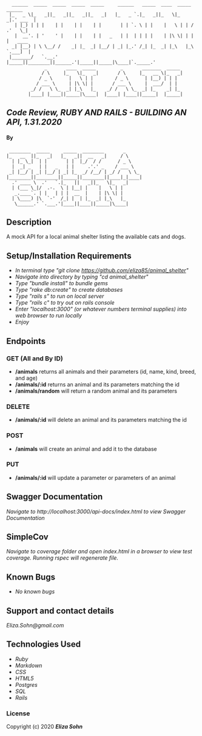 
      ______  _____  _____  _____  _____     ______   _____  ____  _____   ______   
     |_   _ \|_   _||_   _||_   _||_   _|   |_   _ `.|_   _||_   \|_   _|.' ___  |  
       | |_) | | |    | |    | |    | |       | | `. \ | |    |   \ | | / .'   \_|  
       |  __'. | '    ' |    | |    | |   _   | |  | | | |    | |\ \| | | |   ____  
      _| |__) | \ \__/ /    _| |_  _| |__/ | _| |_.' /_| |_  _| |_\   |_\ `.___]  |
     |_______/   `.__.'    |_____||________||______.'|_____||_____|\____|`._____.'  
                  _       ____  _____         _       _______  _____                       
                 / \     |_   \|_   _|       / \     |_   __ \|_   _|                      
                / _ \      |   \ | |        / _ \      | |__) | | |                        
               / ___ \     | |\ \| |       / ___ \     |  ___/  | |                        
             _/ /   \ \_  _| |_\   |_    _/ /   \ \_  _| |_    _| |_                       
            |____| |____||_____|\____|  |____| |____||_____|  |_____|                      


## _Code Review, RUBY AND RAILS - BUILDING AN API, 1.31.2020_



#### By

     ________  _____     _____  ________       _        
    |_   __  ||_   _|   |_   _||  __   _|     / \       
      | |_ \_|  | |       | |  |_/  / /      / _ \      
      |  _| _   | |   _   | |     .'.' _    / ___ \     
     _| |__/ | _| |__/ | _| |_  _/ /__/ | _/ /   \ \_   
    |________||________||_____||________||____|_|____|  
      .' ____ \  .'   `.|_   ||   _||_   \|_   _|      
      | (___ \_|/  .-.  \ | |__| |    |   \ | |        
       _.____`. | |   | | |  __  |    | |\ \| |        
      | \____) |\  `-'  /_| |  | |_  _| |_\   |_       
       \______.' `.___.'|____||____||_____|\____|      


## Description

A mock API for a local animal shelter listing the available cats and dogs.

## Setup/Installation Requirements

* _In terminal type "git clone https://github.com/eliza85/animal_shelter"_
* _Navigate into directory by typing "cd animal_shelter"_
* _Type "bundle install" to bundle gems_
* _Type "rake db:create" to create databases_
* _Type "rails s" to run on local server_
* _Type "rails c" to try out on rails console_
* _Enter "localhost:3000" (or whatever numbers terminal supplies) into web browser to run locally_
* _Enjoy_

## Endpoints

### GET (All and By ID)
- **/animals** returns all animals and their parameters (id, name, kind, breed, and age)
- **/animals/:id** returns an animal and its parameters matching the id
- **/animals/random** will return a random animal and its parameters
### DELETE
- **/animals/:id** will delete an animal and its parameters matching the id
### POST
- **/animals** will create an animal and add it to the database
### PUT
- **/animals/:id** will update a parameter or parameters of an animal


## Swagger Documentation
_Navigate to http://localhost:3000/api-docs/index.html to view Swagger Documentation_

## SimpleCov
_Navigate to coverage folder and open index.html in a browser to view test coverage. Running rspec will regenerate file._

## Known Bugs

* _No known bugs_

## Support and contact details

_Eliza.Sohn@gmail.com_

## Technologies Used

* _Ruby_
* _Markdown_
* _CSS_
* _HTML5_
* _Postgres_
* _SQL_
* _Rails_

### License


Copyright (c) 2020 **_Eliza Sohn_**
